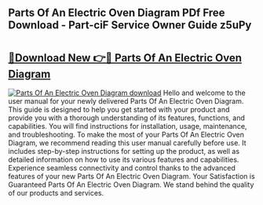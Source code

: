 ## Parts Of An Electric Oven Diagram PDf Free Download - Part-ciF Service Owner Guide z5uPy

# <h2><a href="http://dfkqst.blite.top/?on=Parts+Of+An+Electric+Oven+Diagram">🔗Download New 👉🔴 Parts Of An Electric Oven Diagram</a></h2>

[![Parts Of An Electric Oven Diagram download](https://i.imgur.com/lujVjoI.png)](http://dfkqst.blite.top/?on=Parts+Of+An+Electric+Oven+Diagram)
Hello and welcome to the user manual for your newly delivered Parts Of An Electric Oven Diagram. This guide is designed to help you get started with your product and provide you with a thorough understanding of its features, functions, and capabilities. You will find instructions for installation, usage, maintenance, and troubleshooting. To make the most of your Parts Of An Electric Oven Diagram, we recommend reading this user manual carefully before use. It includes step-by-step instructions for setting up the product, as well as detailed information on how to use its various features and capabilities. Experience seamless connectivity and control thanks to the advanced features of your new Parts Of An Electric Oven Diagram. Your Satisfaction is Guaranteed Parts Of An Electric Oven Diagram. We stand behind the quality of our products and services.
